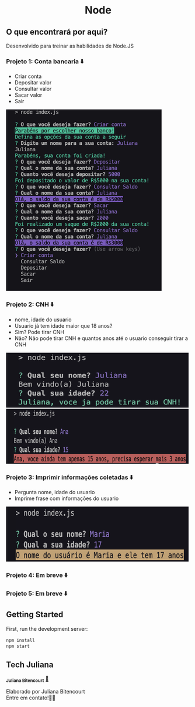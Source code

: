 <h1 align="center">
Node

## O que encontrará por aqui?
Desenvolvido para treinar as habilidades de Node.JS

### Projeto 1: Conta bancaria  ⬇️
  - Criar conta
  - Depositar valor
  - Consultar valor
  - Sacar valor
  - Sair
  
<img src="https://raw.githubusercontent.com/techjuliana/node/master/projeto1/Projeto1.png" >

### Projeto 2: CNH ⬇️
   - nome, idade do usuario
   - Usuario já tem idade maior que 18 anos?
   - Sim? Pode tirar CNH
   - Não? Não pode tirar CNH e quantos anos até o usuario conseguir tirar a CNH
  <img src="https://raw.githubusercontent.com/techjuliana/node/master/projeto2/projeto2.png" height="150" width="500">
  <img src="https://raw.githubusercontent.com/techjuliana/node/master/projeto2/projeto.png" height="150" width="500">

   ### Projeto 3: Imprimir informaçōes coletadas ⬇️
   - Pergunta nome, idade do usuario
   - Imprime frase com informaçōes do usuario
  <img src="https://raw.githubusercontent.com/techjuliana/node/master/projeto3/projeto3.png" height="150" width="500">
  
   ### Projeto 4: Em breve ⬇️
  
   ### Projeto 5: Em breve ⬇️
 
## Getting Started
First, run the development server:

```bash
npm install
npm start
```

## Tech Juliana

<a href="https://www.linkedin.com/in/techjuliana">
 <sub><b>Juliana Bitencourt</b></sub></a>  <a href="https://www.linkedin.com/in/techjuliana" title="LinkedIn">🚀</a>

Elaborado por Juliana Bitencourt
<br> Entre em contato!👋🏽 </br>
